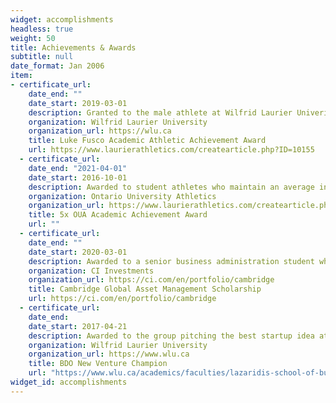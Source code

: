 ```yaml
---
widget: accomplishments
headless: true
weight: 50
title: Achievements & Awards
subtitle: null
date_format: Jan 2006
item:
- certificate_url: 
    date_end: ""
    date_start: 2019-03-01
    description: Granted to the male athlete at Wilfrid Laurier Univeristy who best combines athletics and academics
    organization: Wilfrid Laurier University
    organization_url: https://wlu.ca
    title: Luke Fusco Academic Athletic Achievement Award
    url: https://www.laurierathletics.com/createarticle.php?ID=10155
  - certificate_url: 
    date_end: "2021-04-01"
    date_start: 2016-10-01
    description: Awarded to student athletes who maintain an average in excess of 80% during an academic year
    organization: Ontario University Athletics
    organization_url: https://www.laurierathletics.com/createarticle.php?ID=10757&String=Matt%20Fish
    title: 5x OUA Academic Achievement Award 
    url: ""
  - certificate_url: 
    date_end: ""
    date_start: 2020-03-01
    description: Awarded to a senior business administration student who has shown interest in investing, history of high academic achievement, and has been part of either the Laurier Investment and Finance Association (LIFA) or the Laurier Student Investment Fund (LSIF)
    organization: CI Investments
    organization_url: https://ci.com/en/portfolio/cambridge
    title: Cambridge Global Asset Management Scholarship
    url: https://ci.com/en/portfolio/cambridge
  - certificate_url: 
    date_end: 
    date_start: 2017-04-21
    description: Awarded to the group pitching the best startup idea at Wilfrid Laurier University. Awarded $5,000 for concept of turning ocean plastics into sustainable eyewear frames, with proceeds fuelling further cleaning of the oceans. Placed first out of 285 teams.
    organization: Wilfrid Laurier University
    organization_url: https://www.wlu.ca
    title: BDO New Venture Champion
    url: "https://www.wlu.ca/academics/faculties/lazaridis-school-of-business-and-economics/news/2017/winter/lazaridis-school-students-once-again-show-they-are-leaders-of-tomorrow.html"
widget_id: accomplishments
---
```

